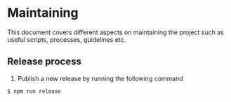 # Maintaining

This document covers different aspects on maintaining the project such as useful scripts, processes, guidelines etc.

<a id="release"></a>

## Release process

1. Publish a new release by running the following command

```bash
$ npm run release
```
